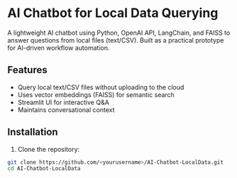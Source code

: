 # AI Chatbot for Local Data Querying

A lightweight AI chatbot using Python, OpenAI API, LangChain, and FAISS to answer questions from local files (text/CSV). Built as a practical prototype for AI-driven workflow automation.

## Features
- Query local text/CSV files without uploading to the cloud
- Uses vector embeddings (FAISS) for semantic search
- Streamlit UI for interactive Q&A
- Maintains conversational context

## Installation
1. Clone the repository:
```bash
git clone https://github.com/<yourusername>/AI-Chatbot-LocalData.git
cd AI-Chatbot-LocalData
